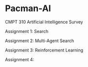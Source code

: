 # Pacman-AI

CMPT 310 Artificial Intelligence Survey

Assignment 1: Search

Assignment 2: Multi-Agent Search

Assignment 3: Reinforcement Learning

Assignment 4: 
